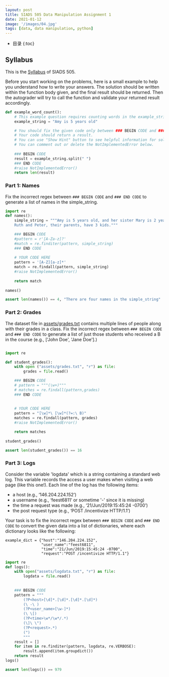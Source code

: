 ```yaml
---
layout: post
title: SIADS 505 Data Manipulation Assignment 1
date: 2021-01-12
image: '/images/04.jpg'
tags: [data, data manipulation, python]
---
```

* 目录
{:toc}

## Syllabus
This is the [Syllabus](https://github.com/alisongh/alisongh.github.io/blob/main/assets/501.pdf) of SIADS 505.

Before you start working on the problems, here is a small example to help you understand how to write your answers. The solution should be written within the function body given, and the final result should be returned. Then the autograder will try to call the function and validate your returned result accordingly. 

```python
def example_word_count():
    # This example question requires counting words in the example_string below.
    example_string = "Amy is 5 years old"

    # You should fix the given code only between ### BEGIN CODE and ### END CODE. 
    # Your code should return a result. 
    # You can use "Show Hint" button to see helpful information for solving problems.    
    # You can comment out or delete the NotImplementedError below.
    
    ### BEGIN CODE 
    result = example_string.split(" ")
    ### END CODE 
    #raise NotImplementedError()
    return len(result)
 ```
 
### Part 1: Names
Fix the incorrect regex between `### BEGIN CODE` and `### END CODE` to generate a list of names in the simple_string.

```python
import re
def names():
    simple_string = """Amy is 5 years old, and her sister Mary is 2 years old. 
    Ruth and Peter, their parents, have 3 kids."""

    ### BEGIN CODE  
    #pattern = r'[A-Za-z]?'
    #match = re.finditer(pattern, simple_string)
    ### END CODE  
    
    # YOUR CODE HERE
    pattern = '[A-Z][a-z]*'
    match = re.findall(pattern, simple_string)
    #raise NotImplementedError()
    
    return match
    
names()
```

```python
assert len(names()) == 4, "There are four names in the simple_string"
```

### Part 2: Grades
The dataset file in [assets/grades.txt](assets/grades.txt) contains multiple lines of people along with their grades in a class. Fix the incorrect regex between `### BEGIN CODE` and `### END CODE` to generate a list of just those students who received a B in the course (e.g., \[\'John Doe\', \'Jane Doe\'\].)

```python

import re

def student_grades():
    with open ("assets/grades.txt", "r") as file:
        grades = file.read()

    ### BEGIN CODE
    # pattern = """(\w+)"""
    # matches = re.findall(pattern,grades)
    ### END CODE
        
        
    # YOUR CODE HERE
    pattern = "[\w]*\ [\w]*(?=:\ B)"
    matches = re.findall(pattern, grades)
    #raise NotImplementedError()

    return matches  
    
student_grades()
```

```python
assert len(student_grades()) == 16
```

### Part 3: Logs
Consider the variable 'logdata' which is a string containing a standard web log. This variable records the access a user makes when visiting a web page (like this one!). Each line of the log has the following items: 

* a host (e.g., ‘146.204.224.152’) 
* a username (e.g., ‘feest6811’ or sometime '-' since it is missing) 
* the time a request was made (e.g., ‘21/Jun/2019:15:45:24 -0700’) 
* the post request type (e.g., ‘POST /incentivize HTTP/1.1’)

Your task is to fix the incorrect regex between `### BEGIN CODE` and `### END CODE` to convert the given data into a list of dictionaries, where each dictionary looks like the following:

```
example_dict = {"host":"146.204.224.152",
                "user_name":"feest6811",
                "time":"21/Jun/2019:15:45:24 -0700",
                "request":"POST /incentivize HTTP/1.1"}
```

```python
import re
def logs():
    with open("assets/logdata.txt", "r") as file:
        logdata = file.read()
    
        
    ### BEGIN CODE    
    pattern = """
        (?P<host>[\d]*.[\d]*.[\d]*.[\d]*)
        (\ -\ )
        (?P<user_name>[\w-]*)
        (\ \[)
        (?P<time>\w*/\w*/.*)
        (\]\ \")
        (?P<request>.*)
        (")
        """
    result = []
    for item in re.finditer(pattern, logdata, re.VERBOSE):
        result.append(item.groupdict())
    return result
logs()
```

```python
assert len(logs()) == 979
```
